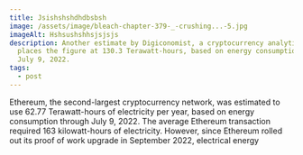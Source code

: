 ```yaml
---
title: Jsishshshdhdbsbsh
image: /assets/image/bleach-chapter-379-_-crushing...-5.jpg
imageAlt: Hshsushshhsjsjsjs
description: Another estimate by Digiconomist, a cryptocurrency analytics site,
  places the figure at 130.3 Terawatt-hours, based on energy consumption through
  July 9, 2022.
tags:
  - post
---
```

Ethereum, the second-largest cryptocurrency network, was estimated to use 62.77 Terawatt-hours of electricity per year, based on energy consumption through July 9, 2022. The average Ethereum transaction required 163 kilowatt-hours of electricity. However, since Ethereum rolled out its proof of work upgrade in September 2022, electrical energy﻿